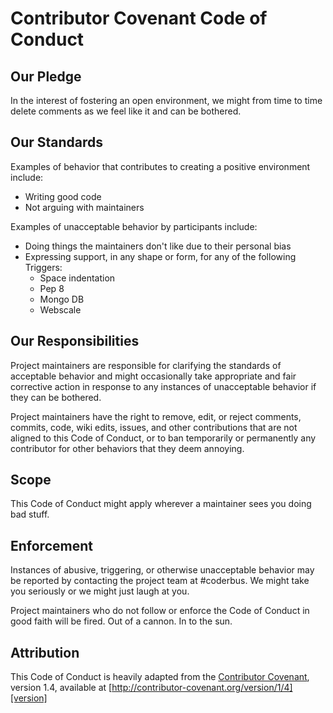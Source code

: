 # Contributor Covenant Code of Conduct

## Our Pledge

In the interest of fostering an open environment, we might from time to time delete comments as we feel like it and can be bothered.

## Our Standards

Examples of behavior that contributes to creating a positive environment include:

* Writing good code
* Not arguing with maintainers

Examples of unacceptable behavior by participants include:

* Doing things the maintainers don't like due to their personal bias
* Expressing support, in any shape or form, for any of the following Triggers: 
	* Space indentation
	* Pep 8
	* Mongo DB
	* Webscale

## Our Responsibilities

Project maintainers are responsible for clarifying the standards of acceptable behavior and might occasionally take appropriate and fair corrective action in response to any instances of unacceptable behavior if they can be bothered.

Project maintainers have the right to remove, edit, or reject comments, commits, code, wiki edits, issues, and other contributions that are not aligned to this Code of Conduct, or to ban temporarily or permanently any contributor for other behaviors that they deem annoying.

## Scope

This Code of Conduct might apply wherever a maintainer sees you doing bad stuff.

## Enforcement

Instances of abusive, triggering, or otherwise unacceptable behavior may be reported by contacting the project team at #coderbus. We might take you seriously or we might just laugh at you.

Project maintainers who do not follow or enforce the Code of Conduct in good faith will be fired. Out of a cannon. In to the sun.

## Attribution

This Code of Conduct is heavily adapted from the [Contributor Covenant][homepage], version 1.4, available at [http://contributor-covenant.org/version/1/4][version]

[homepage]: http://contributor-covenant.org
[version]: http://contributor-covenant.org/version/1/4/
